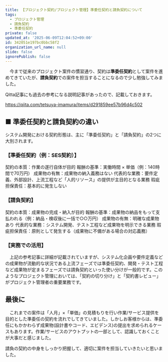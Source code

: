 ```yaml
---
title: 【プロジェクト契約/プロジェクト管理】準委任契約と請負契約について
tags:
  - プロジェクト管理
  - 請負契約
  - 準委任契約
private: false
updated_at: '2025-06-09T12:04:52+09:00'
id: 342051e197bc0bbc58f2
organization_url_name: null
slide: false
ignorePublish: false
---
```

　今まで従来のプロジェクト案件の慣習通り、契約は**準委任契約**として案件を進めてきていたが、**請負契約**での案件を担当することになるので少し勉強してみました。

 Qitta記事にも過去の参考になる説明記事があったので、記載しておきます。
 
https://qiita.com/tetsuya-imamura/items/d291859ee57b96d4c502

## ■ 準委任契約と請負契約の違い
 システム開発における契約形態は、主に「準委任契約」と「請負契約」の2つに大別されます。

### 【準委任契約（例：SES契約）】
契約の本質：作業の遂行自体が目的
報酬の基準：実働時間 × 単価（例：140時間で70万円）
成果物の有無：成果物の納入義務はない
代表的な業務：要件定義、外部設計、上流工程など「人的リソース」の提供が主目的となる業務
瑕疵担保責任：基本的に発生しない

### 【請負契約】
契約の本質：成果物の完成・納入が目的
報酬の基準：成果物の納品をもって支払われる（例：納品・検収後に一括で○○万円）
成果物の有無：明確な成果物あり
代表的な業務：システム開発、テスト工程など成果物を明示できる業務
瑕疵担保責任：原則として発生する（成果物に不備がある場合の対応義務）


### 【実務での活用】
　上記の参考記事に詳細が記載されていますが、システム化企画や要件定義などの成果物が流動的な状況である上流フェーズでは準委任契約、開発・テスト工程など成果物が定まるフェーズでは請負契約といった使い分けが一般的です。このようなプロジェクト管理においては、「契約の切り分け」と「契約書レビュー」がプロジェクト管理者の重要業務です。

## 最後に
　これまでの案件は「人月」×「単価」の見積もりを行い作業/サービス提供を目的とした準委任の契約を流れでしてきていました。しかしお客様からは、準委任にもかかわらず成果物(設計書やコード、エビデンス)の提出を求められるケースもあります。作業/サービスのアウトプットの一部として、認識しておくことが大事だと感じました。
 
 請負の契約の中身をしっかり把握して、適切に案件を担当していきたいと思いました。

 
